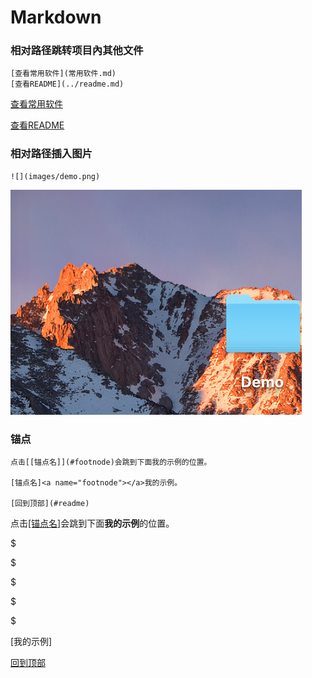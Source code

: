 # Markdown 

### 相对路径跳转项目內其他文件

```
[查看常用软件](常用软件.md)
[查看README](../readme.md)
```

[查看常用软件](常用软件.md)

[查看README](../readme.md)

### 相对路径插入图片

```
![](images/demo.png)
```

![](../images/demo.png)

### 锚点

```
点击[[锚点名]](#footnode)会跳到下面我的示例的位置。

[锚点名]<a name="footnode"></a>我的示例。

[回到顶部](#readme)
```

点击[[锚点名]](#footnode)会跳到下面**我的示例**的位置。

$

$

$

$

$

[我的示例]<a name="footnode"></a>

[回到顶部](#readme)